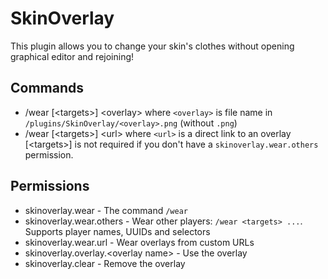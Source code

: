 # SkinOverlay
This plugin allows you to change your skin's clothes without opening graphical editor and rejoining!

## Commands
- /wear [\<targets\>] \<overlay\> where `<overlay>` is file name in `/plugins/SkinOverlay/<overlay>.png` (without `.png`)
- /wear [\<targets\>] \<url\> where `<url>` is a direct link to an overlay
[\<targets\>] is not required if you don't have a `skinoverlay.wear.others` permission.

## Permissions
- skinoverlay.wear - The command `/wear`
- skinoverlay.wear.others - Wear other players: `/wear <targets> ...`. Supports player names, UUIDs and selectors
- skinoverlay.wear.url - Wear overlays from custom URLs
- skinoverlay.overlay.\<overlay name\> - Use the overlay
- skinoverlay.clear - Remove the overlay

